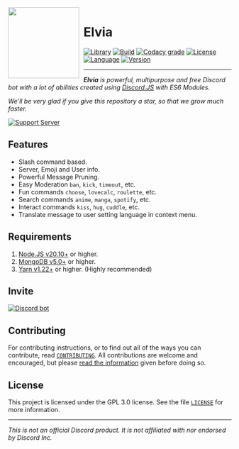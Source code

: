 <img width="160" height="160" align="left" style="float: left; margin: 0 10px 10px 0;" src="https://cdn.discordapp.com/avatars/614645495779819551/76591a09f5502e58c47ea40cb096f5fc.png?size=4096">

# Elvia

[![Library][library]][discord.js docs]
[![Build][build]][continuous integration]
[![Codacy grade][codacy grade]][codacy]
[![License][license badge]][license]
[![Language]][language]
[![Version]][version]

---

<i>**Elvia** is powerful, multipurpose and free Discord bot with a lot of abilities created using [Discord.JS][discord.js github] with ES6 Modules.

We'll be very glad if you give this repository a star, so that we grow much faster.
</i>

[![Support Server][support server]][discord server]

## Features

-   Slash command based.
-   Server, Emoji and User info.
-   Powerful Message Pruning.
-   Easy Moderation `ban`, `kick`, `timeout`, etc.
-   Fun commands `choose`, `lovecalc`, `roulette`, etc.
-   Search commands `anime`, `manga`, `spotify`, etc.
-   Interact commands `kiss`, `hug`, `cuddle`, etc.
-   Translate message to user setting language in context menu.

## Requirements

1. [Node.JS v20.10+][node.js] or higher.
2. [MongoDB v5.0+][mongodb] or higher.
3. [Yarn v1.22+][yarn] or higher. (Highly recommended)

## Invite

[![Discord bot][discord bot]][top.gg]

## Contributing

For contributing instructions, or to find out all of the ways you can contribute, read [`CONTRIBUTING`][contributing]. All contributions are welcome and encouraged, but please [read the information][code of conduct] given before doing so.

## License

This project is licensed under the GPL 3.0 license. See the file [`LICENSE`][license] for more information.

---

<i>This is not an official Discord product. It is not affiliated with nor endorsed by Discord Inc.</i>

<!-- LINKS -->

[discord.js docs]: https://discord.js.org/#/
[continuous integration]: https://github.com/Rygent/Elvia/actions/workflows/continuous-integration.yml
[codacy]: https://app.codacy.com/gh/Rygent/Elvia/dashboard
[license]: ./LICENSE
[node.js]: https://nodejs.org/en/download
[mongodb]: https://www.mongodb.com/try/download/community
[yarn]: https://yarnpkg.com/en/docs/install
[discord.js github]: https://github.com/discordjs/discord.js
[discord server]: https://discord.gg/FD5MMabf8Y
[top.gg]: https://top.gg/bot/614645495779819551
[contributing]: ./.github/CONTRIBUTING.md
[code of conduct]: ./.github/CODE_OF_CONDUCT.md

<!-- BADGES -->

[library]: https://img.shields.io/badge/library-discord.js-5865f2?style=for-the-badge
[build]: https://img.shields.io/github/actions/workflow/status/Rygent/Elvia/continuous-integration.yml?logo=github&style=for-the-badge
[codacy grade]: https://img.shields.io/codacy/grade/f7c237153ea545059c7d0521e59def69/main?logo=codacy&style=for-the-badge
[license badge]: https://img.shields.io/github/license/Rygent/Elvia?style=for-the-badge
[language]: https://img.shields.io/github/languages/top/Rygent/Elvia?color=3178c6&logoColor=white&style=for-the-badge
[version]: https://img.shields.io/github/package-json/v/Rygent/Elvia?filename=apps%2Fbot%2Fpackage.json&style=for-the-badge&label=version&color=ff4949
[support server]: https://invidget.switchblade.xyz/FD5MMabf8Y
[discord bot]: https://top.gg/api/widget/614645495779819551.svg
